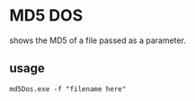 MD5 DOS
==

shows the MD5 of a file passed as a parameter.

usage
------

	md5Dos.exe -f "filename here"